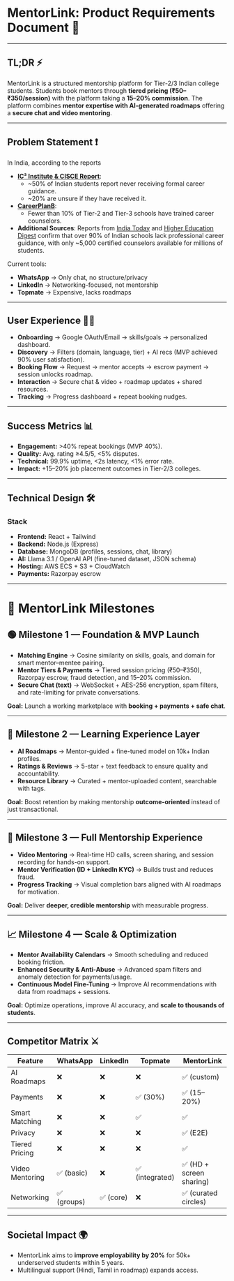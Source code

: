 # MentorLink: Product Requirements Document 🚀

---

## TL;DR ⚡  
MentorLink is a structured mentorship platform for Tier-2/3 Indian college students. Students book mentors through **tiered pricing (₹50–₹350/session)** with the platform taking a **15–20% commission**.
The platform combines **mentor expertise with AI-generated roadmaps** offering a  **secure chat and video mentoring**.

---

## Problem Statement ❗

In India, according to the reports

- **[IC³ Institute & CISCE Report](https://timesofindia.indiatimes.com/city/mumbai/late-night-screen-use-linked-sleep-loss-career-uncertainty-drive-mental-health-crisis-among-indian-students-says-report/articleshow/123459755.cms)**:
  - ~50% of Indian students report never receiving formal career guidance.
  - ~20% are unsure if they have received it.
- **[CareerPlanB](https://careerplanb.co/importance-of-career-counselling-in-tier-2-and-tier-3-cities-in-india/)**:  
  - Fewer than 10% of Tier-2 and Tier-3 schools have trained career counselors.
- **Additional Sources**: Reports from [India Today](https://www.indiatoday.in) and [Higher Education Digest](https://www.highereducationdigest.com) confirm that over 90% of Indian schools lack professional career guidance, with only ~5,000 certified counselors available for millions of students.

Current tools:
* **WhatsApp** → Only chat, no structure/privacy
* **LinkedIn** → Networking-focused, not mentorship
* **Topmate** → Expensive, lacks roadmaps

---

## User Experience 🧑‍💻
* **Onboarding** → Google OAuth/Email → skills/goals → personalized dashboard.
* **Discovery** → Filters (domain, language, tier) + AI recs (MVP achieved 90% user satisfaction).
* **Booking Flow** → Request → mentor accepts → escrow payment → session unlocks roadmap.
* **Interaction** → Secure chat & video + roadmap updates + shared resources.
* **Tracking** → Progress dashboard + repeat booking nudges.

---

## Success Metrics 📊
* **Engagement:** >40% repeat bookings (MVP 40%).
* **Quality:** Avg. rating ≥4.5/5, <5% disputes.
* **Technical:** 99.9% uptime, <2s latency, <1% error rate.
* **Impact:** +15–20% job placement outcomes in Tier-2/3 colleges.

---

## Technical Design 🛠️

### Stack
* **Frontend:** React + Tailwind
* **Backend:** Node.js (Express)
* **Database:** MongoDB (profiles, sessions, chat, library)
* **AI:** Llama 3.1 / OpenAI API (fine-tuned dataset, JSON schema)
* **Hosting:** AWS ECS + S3 + CloudWatch
* **Payments:** Razorpay escrow

---

# 🚀 MentorLink Milestones

## 🟢 Milestone 1 — Foundation & MVP Launch
- **Matching Engine** → Cosine similarity on skills, goals, and domain for smart mentor–mentee pairing.
- **Mentor Tiers & Payments** → Tiered session pricing (₹50–₹350), Razorpay escrow, fraud detection, and 15–20% commission.
- **Secure Chat (text)** → WebSocket + AES-256 encryption, spam filters, and rate-limiting for private conversations.

**Goal:** Launch a working marketplace with **booking + payments + safe chat**.

---

## 📘 Milestone 2 — Learning Experience Layer
- **AI Roadmaps** → Mentor-guided + fine-tuned model on 10k+ Indian profiles.
- **Ratings & Reviews** → 5-star + text feedback to ensure quality and accountability.
- **Resource Library** → Curated + mentor-uploaded content, searchable with tags.

**Goal:** Boost retention by making mentorship **outcome-oriented** instead of just transactional.

---

## 🎥 Milestone 3 — Full Mentorship Experience
- **Video Mentoring** → Real-time HD calls, screen sharing, and session recording for hands-on support.
- **Mentor Verification (ID + LinkedIn KYC)** → Builds trust and reduces fraud.
- **Progress Tracking** → Visual completion bars aligned with AI roadmaps for motivation.

**Goal:** Deliver **deeper, credible mentorship** with measurable progress.

---

## 📈 Milestone 4 — Scale & Optimization
- **Mentor Availability Calendars** → Smooth scheduling and reduced booking friction.
- **Enhanced Security & Anti-Abuse** → Advanced spam filters and anomaly detection for payments/usage.
- **Continuous Model Fine-Tuning** → Improve AI recommendations with data from roadmaps + sessions.

**Goal:** Optimize operations, improve AI accuracy, and **scale to thousands of students**.

---

## Competitor Matrix ⚔️

| Feature             | WhatsApp | LinkedIn | Topmate         | MentorLink               |
| ------------------- | -------- | -------- | --------------- | ------------------------ |
| AI Roadmaps         | ❌        | ❌        | ❌              | ✅ (custom)              |
| Payments            | ❌        | ❌        | ✅ (30%)        | ✅ (15–20%)              |
| Smart Matching      | ❌        | ❌        | ✅              | ✅                       |
| Privacy             | ❌        | ❌        | ❌              | ✅ (E2E)                 |
| Tiered Pricing      | ❌        | ❌        | ❌              | ✅                       |
| Video Mentoring     | ✅ (basic) | ❌        | ✅ (integrated) | ✅ (HD + screen sharing) |
| Networking          | ✅ (groups) | ✅ (core) | ❌              | ✅ (curated circles)     |

---

## Societal Impact 🌍
* MentorLink aims to **improve employability by 20%** for 50k+ underserved students within 5 years.
* Multilingual support (Hindi, Tamil in roadmap) expands access.